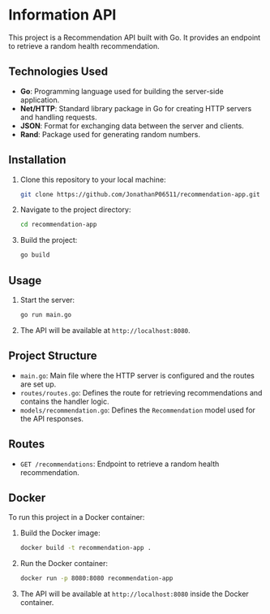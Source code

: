 # Information API

This project is a Recommendation API built with Go. It provides an endpoint to retrieve a random health recommendation.

## Technologies Used

- **Go**: Programming language used for building the server-side application.
- **Net/HTTP**: Standard library package in Go for creating HTTP servers and handling requests.
- **JSON**: Format for exchanging data between the server and clients.
- **Rand**: Package used for generating random numbers.

## Installation

1. Clone this repository to your local machine:
    ```bash
    git clone https://github.com/JonathanP06511/recommendation-app.git
    ```

2. Navigate to the project directory:
    ```bash
    cd recommendation-app
    ```

3. Build the project:
    ```bash
    go build
    ```

## Usage

1. Start the server:
    ```bash
    go run main.go
    ```

2. The API will be available at `http://localhost:8080`.

## Project Structure

- `main.go`: Main file where the HTTP server is configured and the routes are set up.
- `routes/routes.go`: Defines the route for retrieving recommendations and contains the handler logic.
- `models/recommendation.go`: Defines the `Recommendation` model used for the API responses.

## Routes

- `GET /recommendations`: Endpoint to retrieve a random health recommendation.

## Docker

To run this project in a Docker container:

1. Build the Docker image:
    ```bash
    docker build -t recommendation-app .
    ```

2. Run the Docker container:
    ```bash
    docker run -p 8080:8080 recommendation-app
    ```

3. The API will be available at `http://localhost:8080` inside the Docker container.


